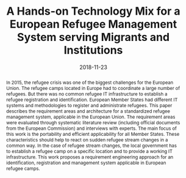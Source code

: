 ---
abstract: In 2015, the refugee crisis was one of the biggest challenges for the European
  Union. The refugee camps located in Europe had to coordinate a large number of refugees.
  But there was no common refugee IT infrastructure to establish a refugee registration
  and identification. European Member States had different IT systems and methodologies
  to register and administrate refugees. This paper describes the requirement areas
  and architecture for a standardized refugee management system, applicable in the
  European Union. The requirement areas were evaluated through systematic literature
  review (including official documents from the European Commission) and interviews
  with experts. The main focus of this work is the portability and efficient applicability
  for all Member States. These characteristics should help to react on sudden refugee
  stream changes in a common way. In the case of refugee stream changes, the local
  government has to establish a refugee camp on a specific location and to provide
  a working IT infrastructure. This work proposes a requirement engineering approach
  for an identification, registration and management system applicable in European
  refugee camps.
authors:
- René Lamber
- Andreas Aigner
- Karin Kappel
- René Baranyi
- Thomas Grechenig
date: '2018-11-23'
featured: false
links:
- name: Publik
  url: https://publik.tuwien.ac.at/showentry.php?ID=277478&lang=2
publication_types:
- '1'
publishDate: '2018-11-23'
specifics: 'Vortrag: 2018 9th IEEE International Conference on Software Engineering
  and Service Science (ICSESS 2018), Beijing, China; 23.11.2018 - 25.11.2018; in:
  "Proceedings of the 2018 9th IEEE International Conference on Software Engineering
  and Service Science", IEEE Press, (2018), ISBN: 978-1-5386-6564-0; S. 26 - 31.'
title: A Hands-on Technology Mix for a European Refugee Management System serving
  Migrants and Institutions
url_pdf: ''
---
